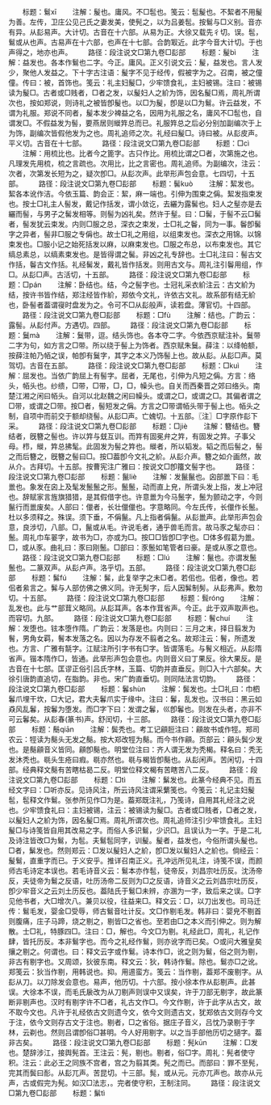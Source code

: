 <!-- { "loadSidebar": true } -->
　　标题：鬄xī
　　注解：髲也。庸风。不□髢也。笺云：髢髲也。不絜者不用髲为善。左传，卫庄公见己氏之妻发美，使髡之，以为吕姜髢。按鬄与□义别。音亦有异。从髟易声。大计切。古音在十六部。从易为正。大徐又载先彳切。误。髢，鬄或从也声。古易声在十六部，也声在十七部。合韵冣近。此字今音大计切。于也声得之，地亦也声。
　　路径：段注说文□第九卷□髟部
　　标题：髲bì
　　注解：益发也。各本作鬄也二字。今正。庸风。正义引说文云：髲，益发也。言人发少，聚他人发益之。下十字古注语：髲字不见于经传，假被字为之。召南，被之僮僮。传曰：被，首饰也。笺云：礼主妇髲□，少牢馈食礼，主妇被锡。注曰：被锡读为髲□。古者或□贱者，□者之发，以髲妇人之紒为饰，因名髲□焉，周礼所谓次也，按如郑说，则诗礼之被皆卽髲也。以□为髲，卽是以□为鬄。许云益发，不谓为礼服。郑说不同者，髲本发少裨益之名，因用为礼服之名，庸风不□髢也，自谓发□。不假益发为髻，要燕居则縰筓总而已。礼服筓总之后必分别加副编次于上为饰，副编次皆假他发为之也。周礼追师之次。礼经曰髲□。诗曰被。从髟皮声。平义切。古音在十七部。
　　路径：段注说文□第九卷□髟部
　　标题：□cì
　　注解：用梳比也。比者今之篦字。古只作比。用梳比谓之□者，次第施之也。凡理发先用梳，梳之言疏也。次用比，比之言密也。周礼追师。为副编次，注云：次者，次第发长短为之，疑次卽□。从髟次声。此举形声包会意。七四切，十五部。
　　路径：段注说文□第九卷□髟部
　　标题：髺kuò
　　注解：絜发也。絜各本讹作洁。今依玉篇、韵会正：絜，麻一端也。引伸为围束之偁。絜发指束发也。按士□礼主人髻发，戴记作括发，谓小敛讫，去纚为露髺也。妇人之髽亦是去纚而髻，与男子之髺发相等。则髻为凶礼矣。然许于髽。曰：□髺，于髻不云□髺者，髻发犹云束发。内则□服之总，深衣之束发，士□礼之鬠，同为一事。鬠卽髺字之异者，髻非□服之专偁也。故士□礼之用组，以组束发也。深衣之用锦。以锦束发也。□服小记之始死括发以麻，以麻束发也。□服之布总，以布束发也。其它缟总素总，以缟素束发也。是皆得谓之髺。非凶之礼专辞也。士□礼注曰：髻古文作括，鬠古文作括。礼经髺发，戴礼皆作括发。则用古文与。周礼注引鬠用组，作□。从髟□声。古活切，十五部。
　　路径：段注说文□第九卷□髟部
　　标题：□pán
　　注解：卧结也。结，今之髻字也。士冠礼采衣紒注云：古文紒为结，按许书皆作结，郑注经皆作紒，郑依今文礼，许依古文礼。故系部有结无紒也，卧髻者葢谓寑时盘发为之。令可不□从髟般声，读若盘。薄官切。十四部。
　　路径：段注说文□第九卷□髟部
　　标题：□fù
　　注解：结也。广韵云：露髻。从髟付声。方遇切。四部。
　　路径：段注说文□第九卷□髟部
　　标题：鬕mà
　　注解：鬕带，逗。结头饰也。各本夺二字。今依西京赋注补。鬕带二字为句，如方言之□带。所以绕于髻上为饰者。西京赋朱鬕。薛注：以绛帕额，按薛注帕乃帞之误，帕卽有鬕字，其字之本义乃饰髻上也。故从髟。从髟□声。莫驾切。古音在五部。
　　路径：段注说文□第九卷□髟部
　　标题：□kuì
　　注解：屈发也。当依广韵屈上有髻字。屈者，无尾也，引伸为凡短之偁。方言：络头，帞头也。纱缋，□带，□带，□，□，幧头也。自关而西秦晋之郊曰络头。南楚江湘之闲曰帞头。自河以北赵魏之闲曰幧头。或谓之□，或谓之□。其偏者谓之□带，或谓之□带。按□者，髻短发之偁。方言之□带谓帞头带于髻上也。帞头之制，自项中而前交于额却绕髻。从髟□声。亡媿切。十五部。〖注〗□字原作髟下采。
　　路径：段注说文□第九卷□髟部
　　标题：□jiè
　　注解：簪结也。簪结者，旣簪之髻也。许以筓与兓互训。而筓有固冕弁之筓，有固发之筓。子事父母。栉，縰，筓总拂髦。此固发为髻之筓也。縰者，所以韬发。韬之而后髻之，髻之而后簪之，旣簪之髻曰□。按□葢卽今文礼之紒。从髟介声。簪之如介画然，故从介。古拜切。十五部。按曹宪注广雅曰：按说文□卽籒文髻字也。
　　路径：段注说文□第九卷□髟部
　　标题：鬣liè
　　注解：发鬣鬣也。囟部巤下曰：毛巤也。象发在囟上及髦发鬛鬛之形。鬛鬛，动而直上皃，所谓头发上指，发上冲冠也。辞赋家言旌旗猎猎，是其假借字也。许意巤为今马鬛字，鬛为颤动之字，今则鬣行而巤废矣。人部曰：儠者，长壮儠儠也。字意略同。今左氏传，长儠作长鬛。杜以多须释之。殊误。须下垂，不偁鬣。凡上指者偁鬣。从髟巤声。此举形声包会意，良涉切，八部。□，鬣或从毛。许说毛者，通乎兽毛而言。故马豕之髦亦曰：鬛。周礼巾车翣字，故书为□，亦或为□。按□□皆卽□字也。□体多假葛为巤。□，或从豕。曲礼曰：豕曰刚鬛。□部曰：豕鬛如笔管者曰豪。是或从豕之意也。
　　路径：段注说文□第九卷□髟部
　　标题：□lú
　　注解：鬣也。亦谓发鬛鬛也。二篆双声。从髟卢声。洛乎切。五部。
　　路径：段注说文□第九卷□髟部
　　标题：髴fú
　　注解：髴，此复举字之未□者。若佀也。佀者，像也。若佀者絫言之。髴与人部仿佛之佛义同。许无髣字，后人因髴制髣。从髟弗声。敷勿切。十五部。
　　路径：段注说文□第九卷□髟部
　　标题：髶rónɡ
　　注解：乱发也。此与艹部茸义略同。从髟耳声。各本作茸省声。今正。此于双声取声也。而容切。九部。
　　路径：段注说文□第九卷□髟部
　　标题：鬌chuí
　　注解：发堕也。铉本堕作隋。广韵云：发落是也。内则曰：三月之末，择日翦发为鬌，男角女羁，鬌本发落之名。因以为存发不翦者之名。故郑注云：鬌，所遗发也。方言、广雅有毻字。江赋注所引字书有□字。皆谓落毛。与鬌义相近。从髟隋省声。锴本隋作□，皆通。此举形声包会意也。内则音义曰丁果反。徐大果反。是古音在十七部。匡谬正俗引吕氏字林，玉篇、切韵并直垂反。则□入十六部矣。大徐引唐韵直追切，在脂韵。非也。宋广韵直垂切。则同陆法言切韵。
　　路径：段注说文□第九卷□髟部
　　标题：鬊shùn
　　注解：鬓发也。士□礼曰：巾柶鬊爪埋干坎，□大记，君大夫鬊爪实于缘中。注曰：鬊，乱发也。汉书曰：黑云如猋风乱鬊，按鬊为堕发。而□字下曰：发谓之鬊，巛卽鬊也。则发在头者，亦非不可云鬊矣。从髟春(篆书)声。舒闰切，十三部。
　　路径：段注说文□第九卷□髟部
　　标题：鬝qiān
　　注解：鬓秃也。考工记顅脰注曰：顅故书或作牼。郑司农云：牼读为鬜头无发之鬜。按大郑改牼为鬜。而今书作顅。页部云：顅头鬓少发也。是鬜顅音义皆同。顅卽鬜也。明堂位注曰：齐人谓无发为秃楬。释名曰：秃无发沐秃也。毼头生疮曰瘕。毼亦然也。毼与楬皆卽鬜也。从髟闲声。苦闲切，十四部。经典释文鬜有苦瞎枯曷二反。明堂位释文楬有苦瞎苦八二反。
　　路径：段注说文□第九卷□髟部
　　标题：□tì
　　注解：鬀发也。此篆今经典不见。而五经文字曰：□听亦反。见诗风注，所云诗风注谓采蘩笺也。今笺云：礼记主妇髲髢，髢释文作鬄。张参所见作□为是。葢郑既注礼，乃笺诗，自用其礼经注之说也。少牢馈食礼曰：主妇被锡，注云：被锡读为髲□。古者或□贱者，□者之发，以髲妇人之紒为饰，因名髲□焉。周礼所谓次也。周礼追师注引少牢馈食礼。主妇髲□与诗笺皆自用其改易之字。而俗人多识鬄，少识□。且误认为一字。于是二礼及诗注皆改□为鬄，为髢。夫鬄髢同字，训髲。髲者，益发也，今俗所谓头髲也。□者，鬀发也。然则郑云：□发以髲妇人之紒，卽□发以鬄妇人之紒也。倘经云：髲鬄，直重字而已。于义安乎。推详召南正义。孔冲远所见礼注，诗笺不误，而颜师古毛诗定本误也。若毛诗音义云：鬄本亦作髢，徒帝反，刘昌宗吐历反。沈汤帝反，夫徒帝为鬄之反语，吐历汤帝二反则为□之反语，诗音义之云刘昌宗吐历反，卽少牢音义之云刘土历反也。葢陆氏于鬄□未辨，亦溷为一字，致后来之误。□字见他书者，大□增次八。兼贝以役，往益来□。释文云：□，以刀出发也。司马迁传：鬄毛发，婴金□受辱，师古鬄音吐计反。文□作剔毛发。韩非曰：婴皃不剔首则腹痛，庄子马蹄，烧之剔之，剔皆□之省也。至若由□之本义而引伸之。则为解散。士□礼，特豚四□。注曰：□，解也。今文□为剔。礼经此□，周礼，礼记作肆，皆托历反。本非鬄字也。而今之礼经作鬄，则亦讹字而已矣。○或问大雅皇矣攘之剔之。何谓也。曰：释文云字或作鬄。诗本作□，讹之则为鬄，俗之则为剔，非古有剔字也。又周颂，狄彼东南。释文云：狄，韩诗作鬄。除也。鬄亦□之讹。郑笺云：狄当作剔，用韩说也。抑。用逷蛮方。笺云：当作剔，葢郑不废剔字。从髟从刀。以刀除发会意也。易声，他历切。十六部。按小徐本作从髟剔声。此甚误。大徐本不误，而毛氏扆改为从刀剔声则误中又误矣，许于刀部无剔字，故此篆断非剔声也。汉时有剔字许不□者，礼古文作□。今文作剔，许于此字从古文，故不取今文也。凡许于礼经依古文则遗今文，依今文则遗古文，犹郑依古文则存今文于注，依今文则存古文于注也。剔者，□之省俗。据庄子音义，吕忱乃录剔于字林，云剃也。然则吕谓卽俗□甚明。今人好用剔字。以之当手部他历切之擿字。葢非古矣。
　　路径：段注说文□第九卷□髟部
　　标题：髡kūn
　　注解：□发也。楚辞涉江，接舆髡首。王注云：髡，剔也。剔者，俗□字。周礼：髡者使守积。注云：此必王之同族不宫者，宫之为翦其类。髡之而已。而部曰：罪不至髡，完其而鬓曰耏。从髟兀声。苦昆切。十三部。髨，或从元。元亦兀声也。故亦从元声，古或假完为髡。如汉□法志，。完者使守积，王制注同。
　　路径：段注说文□第九卷□髟部
　　标题：鬀tì
